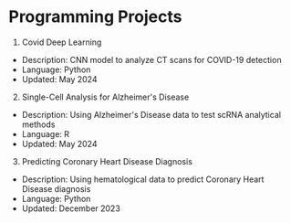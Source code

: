 # Programming Projects

1) Covid Deep Learning 
- Description: CNN model to analyze CT scans for COVID-19 detection 
- Language: Python
- Updated: May 2024

2) Single-Cell Analysis for Alzheimer's Disease 
- Description: Using Alzheimer's Disease data to test scRNA analytical methods
- Language: R
- Updated: May 2024

3) Predicting Coronary Heart Disease Diagnosis
- Description: Using hematological data to predict Coronary Heart Disease diagnosis
- Language: Python
- Updated: December 2023
